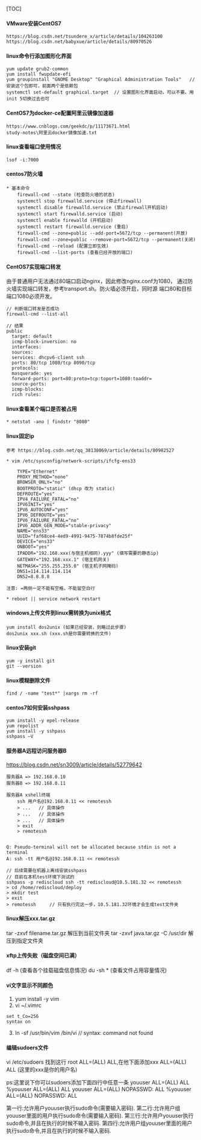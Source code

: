 [TOC]

#### VMware安装CentOS7
```
https://blog.csdn.net/tsundere_x/article/details/104263100
https://blog.csdn.net/babyxue/article/details/80970526
```


#### linux命令行添加图形化界面
```
yum update grub2-common               
yum install fwupdate-efi
yum groupinstall "GNOME Desktop" "Graphical Administration Tools"   // 安装这个包即可，前面两个是依赖包
systemctl set-default graphical.target  // 设置图形化界面启动，可以不要。用init 5切换过去也可
```


#### CentOS7为docker-ce配置阿里云镜像加速器
```
https://www.cnblogs.com/geekdc/p/11173671.html
study-notes\阿里云docker镜像加速.txt
```

#### linux查看端口使用情况
```
lsof -i:7000
```

#### centos7防火墙
```
* 基本命令
	firewall-cmd --state (检查防火墙的状态)
	systemctl stop firewalld.service (停止firewall)
	systemctl disable firewalld.service (禁止firewall开机启动)
	systemctl start firewalld.service (启动)
    systemctl enable firewalld (开机启动)
	systemctl restart firewalld.service (重启)
	firewall-cmd --zone=public --add-port=5672/tcp --permanent(开放)
	firewall-cmd --zone=public --remove-port=5672/tcp --permanent(关闭)
	firewall-cmd --reload (配置立即生效)
    firewall-cmd --list-ports (查看已经开放的端口)
```

#### CentOS7实现端口转发
由于普通用户无法通过80端口启动nginx，因此修改nginx.conf为1080，
通过防火墙实现端口转发，参考transport.sh。防火墙必须开启，同时源
端口80和目标端口1080必须开发。

```
// 判断端口转发是否成功
firewall-cmd --list-all

// 结果
public
  target: default
  icmp-block-inversion: no
  interfaces: 
  sources: 
  services: dhcpv6-client ssh
  ports: 80/tcp 1080/tcp 8090/tcp
  protocols: 
  masquerade: yes
  forward-ports: port=80:proto=tcp:toport=1080:toaddr=
  source-ports: 
  icmp-blocks: 
  rich rules: 
```


#### linux查看某个端口是否被占用
```
* netstat -ano | findstr "8080"
```


#### linux固定ip
```
参考 https://blog.csdn.net/qq_38138069/article/details/80982527

* vim /etc/sysconfig/network-scripts/ifcfg-ens33

    TYPE="Ethernet"
    PROXY_METHOD="none"
    BROWSER_ONLY="no"
    BOOTPROTO="static" (dhcp 改为 static)
    DEFROUTE="yes"
    IPV4_FAILURE_FATAL="no"
    IPV6INIT="yes"
    IPV6_AUTOCONF="yes"
    IPV6_DEFROUTE="yes"
    IPV6_FAILURE_FATAL="no"
    IPV6_ADDR_GEN_MODE="stable-privacy"
    NAME="ens33"
    UUID="faf68ce4-4ed9-4991-9475-7874b8fde25f"
    DEVICE="ens33"
    ONBOOT="yes"
    IPADDR="192.168.xxx(与宿主机相同).yyy" (填写需要的静态ip)
    GATEWAY="192.168.xxx.1" (宿主机网关)
    NETMASK="255.255.255.0" (宿主机子网掩码)
    DNS1=114.114.114.114
    DNS2=8.8.8.8

注意: =两侧一定不能有空格，不能留空白行

* reboot || service network restart
```

#### windows上传文件到linux需转换为unix格式
```
yum install dos2unix (如果已经安装，则略过此步骤)
dos2unix xxx.sh (xxx.sh是你需要转换的文件)
```

#### linux安装git
```
yum -y install git
git --version
```

#### linux模糊删除文件
```
find / -name "test*" |xargs rm -rf 
```


#### centos7如何安装sshpass
```
yum install -y epel-release
yum repolist
yum install -y sshpass
sshpass –V
```


#### 服务器A远程访问服务器B
<https://blog.csdn.net/sn3009/article/details/52779642>

```
服务器A => 192.168.0.10
服务器B => 192.168.0.11

服务器A xshell终端
    ssh 用户名@192.168.0.11 << remotessh
    > ...   // 具体操作
    > ...   // 具体操作
    > ...   // 具体操作
    > exit
    > remotessh


Q: Pseudo-terminal will not be allocated because stdin is not a terminal
A: ssh -tt 用户名@192.168.0.11 << remotessh
```

```
// 后续需要在机器上离线安装sshpass
// 目前在本机test环境下测试的
sshpass -p rediscloud ssh -tt rediscloud@10.5.181.32 << remotessh
> cd /home/rediscloud/deploy
> mkdir test
> exit
> remotessh     // 只有执行完这一步，10.5.181.32环境才会生成test文件夹
```

#### linux解压xxx.tar.gz
tar -zxvf filename.tar.gz 解压到当前文件夹 
tar -zxvf java.tar.gz  -C /usr/dir 解压到指定文件夹

#### xftp上传失败（磁盘空间已满）
df -h (查看各个挂载磁盘信息情况)
du -sh * (查看文件占用容量情况)


#### vi文字显示不同颜色

1. yum install -y vim
2. vi ~/.vimrc
```
set t_Co=256
syntax on
```
3. ln -sf /usr/bin/vim /bin/vi  // syntax: command not found


#### 编辑sudoers文件
vi /etc/sudoers
找到这行 root ALL=(ALL) ALL,在他下面添加xxx ALL=(ALL) ALL (这里的xxx是你的用户名)

ps:这里说下你可以sudoers添加下面四行中任意一条
youuser            ALL=(ALL)                ALL
%youuser           ALL=(ALL)                ALL
youuser            ALL=(ALL)                NOPASSWD: ALL
%youuser           ALL=(ALL)                NOPASSWD: ALL

第一行:允许用户youuser执行sudo命令(需要输入密码).
第二行:允许用户组youuser里面的用户执行sudo命令(需要输入密码).
第三行:允许用户youuser执行sudo命令,并且在执行的时候不输入密码.
第四行:允许用户组youuser里面的用户执行sudo命令,并且在执行的时候不输入密码.
